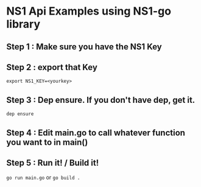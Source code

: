 # NS1 Api Examples using NS1-go library 

## Step 1 : Make sure you have the NS1 Key 
## Step 2 : export that Key
`export NS1_KEY=<yourkey>` 
## Step 3 : Dep ensure. If you don't have dep, get it.
`dep ensure` 
## Step 4 : Edit main.go to call whatever function you want to in main()
## Step 5 : Run it! / Build it!
`go run main.go` or `go build .` 